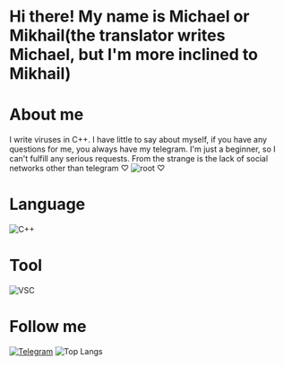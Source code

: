 # Hi there! My name is Michael or Mikhail(the translator writes Michael, but I'm more inclined to Mikhail)
# About me
I write viruses in C++. I have little to say about myself, if you have any questions for me, you always have my telegram.
I'm just a beginner, so I can't fulfill any serious requests. 
From the strange is the lack of social networks other than telegram
♡ ![root](https://img.shields.io/badge/-ROOT-090900) ♡
# Language
![C++](https://img.shields.io/badge/-C++-090900?style=for-the-badge&logo=cplusplus&logoColor=6666FF)
# Tool
![VSC](https://img.shields.io/badge/-VSC-090900?style=for-the-badge&logo=visualstudio&logoColor=6655FF)
# Follow me
[![Telegram](https://img.shields.io/badge/Telegram-000000.svg?style=for-the-badge&logo=Telegram&color=blue)](http://t.me/nestesh)
![Top Langs](https://github-readme-stats.vercel.app/api/top-langs/?username=chkll&layout=compact&theme=tokyonight)
